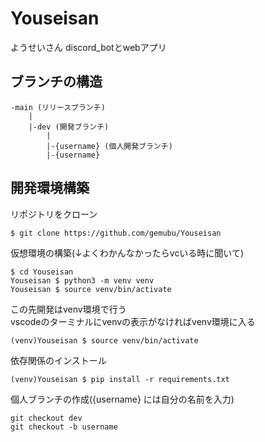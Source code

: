 # Youseisan
ようせいさん discord_botとwebアプリ

## ブランチの構造
```
-main (リリースブランチ)
    |
    |-dev (開発ブランチ)
        |
        |-{username} (個人開発ブランチ)
        |-{username}
```

## 開発環境構築
リポジトリをクローン
```
$ git clone https://github.com/gemubu/Youseisan
```

仮想環境の構築(↓よくわかんなかったらvcいる時に聞いて)
```
$ cd Youseisan
Youseisan $ python3 -m venv venv
Youseisan $ source venv/bin/activate
```
この先開発はvenv環境で行う<br>
vscodeのターミナルにvenvの表示がなければvenv環境に入る
```
(venv)Youseisan $ source venv/bin/activate
```

依存関係のインストール
```
(venv)Youseisan $ pip install -r requirements.txt
```

個人ブランチの作成({username} には自分の名前を入力)
```
git checkout dev
git checkout -b username
```
